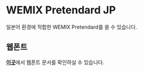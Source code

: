 # WEMIX Pretendard JP

일본어 환경에 적합한 WEMIX Pretendard를 쓸 수 있습니다.

## 웹폰트

[**이곳**](/packages/wemix-pretendard-jp/docs/webfont/README.md)에서 웹폰트 문서를 확인하실 수 있습니다.
